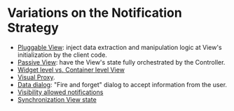 # Variations on the Notification Strategy

   * [Pluggable View](14_mvc_pluggable_view.md): inject data extraction and manipulation logic at View's initialization by the client code.  
   * [Passive View](17_passive_view.md): have the View's state fully orchestrated by the Controller.
   * [Widget level vs. Container level View](18_widget_level_container_level.md)
   * [Visual Proxy](27_visual_proxy.md). 
   * [Data dialog](30_data_dialog.md): "Fire and forget" dialog to accept information from the user.
   * [Visibility allowed notifications](41_visibility_allowed_notifications.md)
   * [Synchronization View state](46_synchronization_view_state.md)

